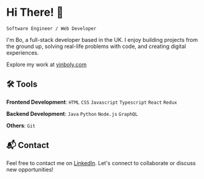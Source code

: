 # Hi There! 👋

`Software Engineer / Web Developer`

I'm Bo, a full-stack developer based in the UK. I enjoy building projects from the ground up, solving real-life problems with code, and creating digital experiences.

Explore my work at [yinboly.com](https://yinboly.com/)

## 🛠️ Tools

**Frontend Development**: `HTML` `CSS` `Javascript` `Typescript` `React` `Redux`

**Backend Development**: `Java` `Python` `Node.js` `GraphQL`

**Others**: `Git`

## 📬 Contact

Feel free to contact me on [LinkedIn](https://www.linkedin.com/in/yinboly/). Let's connect to collaborate or discuss new opportunities!





